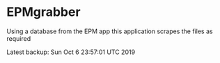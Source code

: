 # EPMgrabber
Using a database from the EPM app this application scrapes the files as required


Latest backup: Sun Oct 6 23:57:01 UTC 2019
